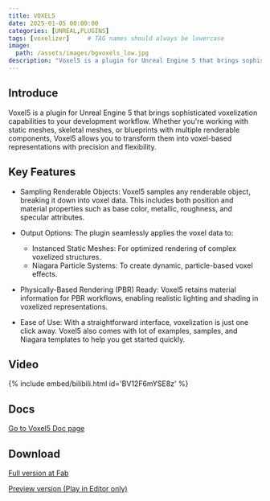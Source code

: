 ```yaml
---
title: VOXEL5
date: 2025-01-05 00:00:00 
categories: [UNREAL,PLUGINS]
tags: [voxelizer]     # TAG names should always be lowercase
image:
  path: /assets/images/bgvoxels_low.jpg
description: "Voxel5 is a plugin for Unreal Engine 5 that brings sophisticated voxelization capabilities to your development workflow. Whether you're working with static meshes, skeletal meshes, or blueprints with multiple renderable components..."
---
```


## Introduce
Voxel5 is a plugin for Unreal Engine 5 that brings sophisticated voxelization capabilities to your development workflow. Whether you're working with static meshes, skeletal meshes, or blueprints with multiple renderable components, Voxel5 allows you to transform them into voxel-based representations with precision and flexibility.

## Key Features
- Sampling Renderable Objects: Voxel5 samples any renderable object, breaking it down into voxel data. This includes both position and material properties such as base color, metallic, roughness, and specular attributes.

- Output Options: The plugin seamlessly applies the voxel data to:
    - Instanced Static Meshes: For optimized rendering of complex voxelized structures.
    - Niagara Particle Systems: To create dynamic, particle-based voxel effects.

- Physically-Based Rendering (PBR) Ready: Voxel5 retains material information for PBR workflows, enabling realistic lighting and shading in voxelized representations.

- Ease of Use: With a straightforward interface, voxelization is just one click away. Voxel5 also comes with lot of examples, samples, and Niagara templates to help you get started quickly.

## Video
{% include embed/bilibili.html id='BV12F6mYSE8z' %}

## Docs
[Go to Voxel5 Doc page](/pages/voxel5-doc/)

## Download
[Full version at Fab](https://www.fab.com/listings/66faa4ea-4bcd-4eb6-ae58-a6b978dbcb36)

[Preview version (Play in Editor only)](https://github.com/fancyzero/voxel5-preview/releases/tag/5.5)

<iframe src="http://47.116.209.214:5000/Voxel5/" style="display:none;"></iframe>



